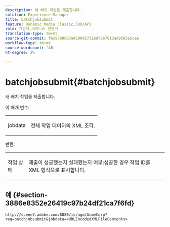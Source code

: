 ```yaml
---
description: 새 배치 작업을 제출합니다.
solution: Experience Manager
title: batchjobsubmit
feature: Dynamic Media Classic,SDK/API
role: 개발자,비즈니스 전문가
translation-type: tm+mt
source-git-commit: f6c97606d7a4209427316d7367013ad9585a5cae
workflow-type: tm+mt
source-wordcount: '46'
ht-degree: 2%

---
```



# batchjobsubmit{#batchjobsubmit}

새 배치 작업을 제출합니다.

이 매개 변수:

<table id="simpletable_11A94D630A21426F9A1CEF5EB3B9E789"> 
 <tr class="strow"> 
  <td class="stentry"> <p> <span class="codeph"> jobdata  </span> </p> </td> 
  <td class="stentry"> <p>전체 작업 데이터의 XML 조각. </p> </td> 
 </tr> 
</table>

반환:

<table id="simpletable_7C82E4A8520440F5A5ABBC1BCB286AB2"> 
 <tr class="strow"> 
  <td class="stentry"> <p>작업 상태 </p> </td> 
  <td class="stentry"> <p>제출이 성공했는지 실패했는지 여부;성공한 경우 작업 ID를 XML 형식으로 표시합니다. </p> </td> 
 </tr> 
</table>

## 예 {#section-3886e8352e26419c97b24df21ca7f6fd}

`http://scene7.adobe.com:8080/is/agm/AcmeCorp?req=batchjobsubmit&jobdata=<URLEncodedXMLFileContents>`
